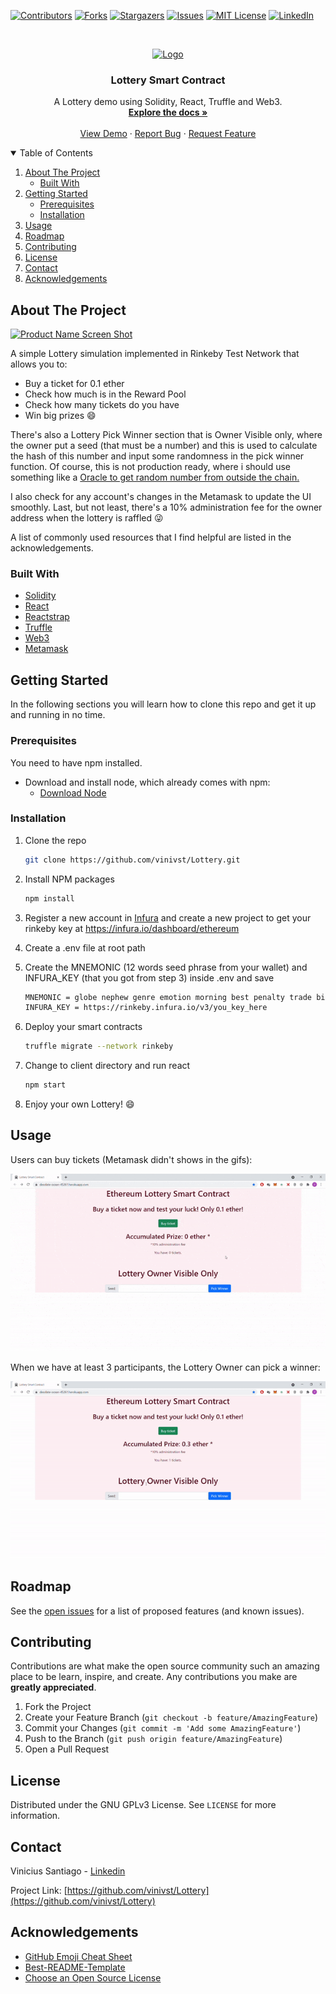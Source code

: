 <!--
*** Thanks for checking out the Best-README-Template. If you have a suggestion
*** that would make this better, please fork the repo and create a pull request
*** or simply open an issue with the tag "enhancement".
*** Thanks again! Now go create something AMAZING! :D
-->

<!-- PROJECT SHIELDS -->
<!--
*** I'm using markdown "reference style" links for readability.
*** Reference links are enclosed in brackets [ ] instead of parentheses ( ).
*** See the bottom of this document for the declaration of the reference variables
*** for contributors-url, forks-url, etc. This is an optional, concise syntax you may use.
*** https://www.markdownguide.org/basic-syntax/#reference-style-links
-->

[![Contributors][contributors-shield]][contributors-url]
[![Forks][forks-shield]][forks-url]
[![Stargazers][stars-shield]][stars-url]
[![Issues][issues-shield]][issues-url]
[![MIT License][license-shield]][license-url]
[![LinkedIn][linkedin-shield]][linkedin-url]

<!-- PROJECT LOGO -->
<br />
<p align="center">
  <a href="https://github.com/vinivst/LotteryClient/blob/00e42e4d48bcdd8cdae19d0df1e48d2ab2289824/public/lottery.png">
    <img src="client/public/lottery.png" alt="Logo" width="80" height="80">
  </a>

  <h3 align="center">Lottery Smart Contract</h3>

  <p align="center">
    A Lottery demo using Solidity, React, Truffle and Web3.
    <br />
    <a href="https://github.com/vinivst/Lottery/#getting-started"><strong>Explore the docs »</strong></a>
    <br />
    <br />
    <a href="https://desolate-ocean-45261.herokuapp.com/">View Demo</a>
    ·
    <a href="https://github.com/vinivst/Lottery/issues">Report Bug</a>
    ·
    <a href="https://github.com/vinivst/Lottery/issues">Request Feature</a>
  </p>
</p>

<!-- TABLE OF CONTENTS -->
<details open="open">
  <summary>Table of Contents</summary>
  <ol>
    <li>
      <a href="#about-the-project">About The Project</a>
      <ul>
        <li><a href="#built-with">Built With</a></li>
      </ul>
    </li>
    <li>
      <a href="#getting-started">Getting Started</a>
      <ul>
        <li><a href="#prerequisites">Prerequisites</a></li>
        <li><a href="#installation">Installation</a></li>
      </ul>
    </li>
    <li><a href="#usage">Usage</a></li>
    <li><a href="#roadmap">Roadmap</a></li>
    <li><a href="#contributing">Contributing</a></li>
    <li><a href="#license">License</a></li>
    <li><a href="#contact">Contact</a></li>
    <li><a href="#acknowledgements">Acknowledgements</a></li>
  </ol>
</details>

<!-- ABOUT THE PROJECT -->

## About The Project

[![Product Name Screen Shot][product-screenshot]](https://github.com/vinivst/LotteryClient/blob/00e42e4d48bcdd8cdae19d0df1e48d2ab2289824/public/product-screenshot.png)

A simple Lottery simulation implemented in Rinkeby Test Network that allows you to:

- Buy a ticket for 0.1 ether
- Check how much is in the Reward Pool
- Check how many tickets do you have
- Win big prizes :smile:

There's also a Lottery Pick Winner section that is Owner Visible only, where the owner put a seed (that must be a number) and this is used to calculate the hash of this number and input some randomness in the pick winner function. Of course, this is not production ready, where i should use something like a [Oracle to get random number from outside the chain.](https://docs.chain.link/docs/get-a-random-number/)

I also check for any account's changes in the Metamask to update the UI smoothly. Last, but not least, there's a 10% administration fee for the owner address when the lottery is raffled :stuck_out_tongue_winking_eye:

A list of commonly used resources that I find helpful are listed in the acknowledgements.

### Built With

- [Solidity](https://soliditylang.org/)
- [React](https://reactjs.org/)
- [Reactstrap](https://reactstrap.github.io/)
- [Truffle](https://www.trufflesuite.com/)
- [Web3](https://web3js.readthedocs.io/)
- [Metamask](https://metamask.io/)

<!-- GETTING STARTED -->

## Getting Started

In the following sections you will learn how to clone this repo and get it up and running in no time.

### Prerequisites

You need to have npm installed.

- Download and install node, which already comes with npm:
  - [Download Node](https://nodejs.org/en/download/)

### Installation

1. Clone the repo
   ```sh
   git clone https://github.com/vinivst/Lottery.git
   ```
2. Install NPM packages
   ```sh
   npm install
   ```
3. Register a new account in [Infura](https://infura.io/) and create a new project to get your rinkeby key at
   https://infura.io/dashboard/ethereum

4. Create a .env file at root path

5. Create the MNEMONIC (12 words seed phrase from your wallet) and INFURA_KEY (that you got from step 3) inside .env and save
   ```sh
   MNEMONIC = globe nephew genre emotion morning best penalty trade bid glare unaware dragon
   INFURA_KEY = https://rinkeby.infura.io/v3/you_key_here
   ```
6. Deploy your smart contracts
   ```sh
   truffle migrate --network rinkeby
   ```
7. Change to client directory and run react
   ```sh
   npm start
   ```
8. Enjoy your own Lottery! :smile:

<!-- USAGE EXAMPLES -->

## Usage

Users can buy tickets (Metamask didn't shows in the gifs):

![Buy Tickets](https://raw.githubusercontent.com/vinivst/LotteryClient/00e42e4d48bcdd8cdae19d0df1e48d2ab2289824/public/buyTicket.gif)

When we have at least 3 participants, the Lottery Owner can pick a winner:

![Pick Winner](https://raw.githubusercontent.com/vinivst/LotteryClient/00e42e4d48bcdd8cdae19d0df1e48d2ab2289824/public/pickWinner.gif)

<!-- ROADMAP -->

## Roadmap

See the [open issues](https://github.com/vinivst/Lottery/issues) for a list of proposed features (and known issues).

<!-- CONTRIBUTING -->

## Contributing

Contributions are what make the open source community such an amazing place to be learn, inspire, and create. Any contributions you make are **greatly appreciated**.

1. Fork the Project
2. Create your Feature Branch (`git checkout -b feature/AmazingFeature`)
3. Commit your Changes (`git commit -m 'Add some AmazingFeature'`)
4. Push to the Branch (`git push origin feature/AmazingFeature`)
5. Open a Pull Request

<!-- LICENSE -->

## License

Distributed under the GNU GPLv3 License. See `LICENSE` for more information.

<!-- CONTACT -->

## Contact

Vinicius Santiago - [Linkedin](https://www.linkedin.com/in/vinivst/)

Project Link: [https://github.com/vinivst/Lottery](https://github.com/vinivst/Lottery)

<!-- ACKNOWLEDGEMENTS -->

## Acknowledgements

- [GitHub Emoji Cheat Sheet](https://www.webpagefx.com/tools/emoji-cheat-sheet)
- [Best-README-Template](https://github.com/othneildrew/Best-README-Template)
- [Choose an Open Source License](https://choosealicense.com)

<!-- MARKDOWN LINKS & IMAGES -->
<!-- https://www.markdownguide.org/basic-syntax/#reference-style-links -->

[contributors-shield]: https://img.shields.io/github/contributors/vinivst/Lottery.svg?style=for-the-badge
[contributors-url]: https://github.com/vinivst/Lottery/graphs/contributors
[forks-shield]: https://img.shields.io/github/forks/vinivst/Lottery.svg?style=for-the-badge
[forks-url]: https://github.com/vinivst/Lottery/network/members
[stars-shield]: https://img.shields.io/github/stars/vinivst/Lottery.svg?style=for-the-badge
[stars-url]: https://github.com/vinivst/Lottery/stargazers
[issues-shield]: https://img.shields.io/github/issues/vinivst/Lottery.svg?style=for-the-badge
[issues-url]: https://github.com/vinivst/Lottery/issues
[license-shield]: https://img.shields.io/github/license/vinivst/Lottery.svg?style=for-the-badge
[license-url]: https://github.com/vinivst/Lottery/blob/master/LICENSE.txt
[linkedin-shield]: https://img.shields.io/badge/-LinkedIn-black.svg?style=for-the-badge&logo=linkedin&colorB=555
[linkedin-url]: https://www.linkedin.com/in/vinivst/
[product-screenshot]: client/public/product-screenshot.png
